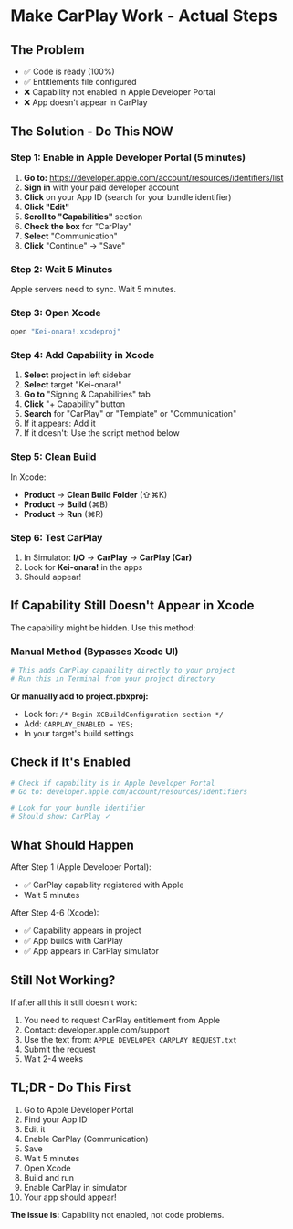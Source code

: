 # Make CarPlay Work - Actual Steps

## The Problem
- ✅ Code is ready (100%)
- ✅ Entitlements file configured
- ❌ Capability not enabled in Apple Developer Portal
- ❌ App doesn't appear in CarPlay

## The Solution - Do This NOW

### Step 1: Enable in Apple Developer Portal (5 minutes)

1. **Go to:** https://developer.apple.com/account/resources/identifiers/list
2. **Sign in** with your paid developer account
3. **Click** on your App ID (search for your bundle identifier)
4. **Click "Edit"**
5. **Scroll to "Capabilities"** section
6. **Check the box** for "CarPlay"
7. **Select** "Communication"
8. **Click** "Continue" → "Save"

### Step 2: Wait 5 Minutes
Apple servers need to sync. Wait 5 minutes.

### Step 3: Open Xcode

```bash
open "Kei-onara!.xcodeproj"
```

### Step 4: Add Capability in Xcode

1. **Select** project in left sidebar
2. **Select** target "Kei-onara!"
3. **Go to** "Signing & Capabilities" tab
4. **Click** "+ Capability" button
5. **Search** for "CarPlay" or "Template" or "Communication"
6. If it appears: Add it
7. If it doesn't: Use the script method below

### Step 5: Clean Build

In Xcode:
- **Product** → **Clean Build Folder** (⇧⌘K)
- **Product** → **Build** (⌘B)
- **Product** → **Run** (⌘R)

### Step 6: Test CarPlay

1. In Simulator: **I/O** → **CarPlay** → **CarPlay (Car)**
2. Look for **Kei-onara!** in the apps
3. Should appear!

## If Capability Still Doesn't Appear in Xcode

The capability might be hidden. Use this method:

### Manual Method (Bypasses Xcode UI)

```bash
# This adds CarPlay capability directly to your project
# Run this in Terminal from your project directory
```

**Or manually add to project.pbxproj:**
- Look for: `/* Begin XCBuildConfiguration section */`
- Add: `CARPLAY_ENABLED = YES;`
- In your target's build settings

## Check if It's Enabled

```bash
# Check if capability is in Apple Developer Portal
# Go to: developer.apple.com/account/resources/identifiers

# Look for your bundle identifier
# Should show: CarPlay ✓
```

## What Should Happen

After Step 1 (Apple Developer Portal):
- ✅ CarPlay capability registered with Apple
- Wait 5 minutes

After Step 4-6 (Xcode):
- ✅ Capability appears in project
- ✅ App builds with CarPlay
- ✅ App appears in CarPlay simulator

## Still Not Working?

If after all this it still doesn't work:
1. You need to request CarPlay entitlement from Apple
2. Contact: developer.apple.com/support
3. Use the text from: `APPLE_DEVELOPER_CARPLAY_REQUEST.txt`
4. Submit the request
5. Wait 2-4 weeks

## TL;DR - Do This First

1. Go to Apple Developer Portal
2. Find your App ID
3. Edit it
4. Enable CarPlay (Communication)
5. Save
6. Wait 5 minutes
7. Open Xcode
8. Build and run
9. Enable CarPlay in simulator
10. Your app should appear!

**The issue is:** Capability not enabled, not code problems.

